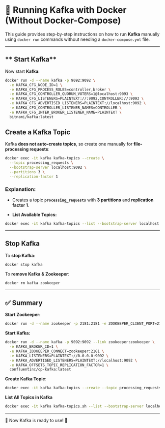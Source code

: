 # 🚀 Running Kafka with Docker (Without Docker-Compose)

This guide provides step-by-step instructions on how to run **Kafka** manually using `docker run` commands without needing a `docker-compose.yml` file.

---

## ** Start Kafka**
Now start **Kafka**:

```sh
docker run -d --name kafka -p 9092:9092 \
  -e KAFKA_CFG_NODE_ID=1 \
  -e KAFKA_CFG_PROCESS_ROLES=controller,broker \
  -e KAFKA_CFG_CONTROLLER_QUORUM_VOTERS=1@localhost:9093 \
  -e KAFKA_CFG_LISTENERS=PLAINTEXT://:9092,CONTROLLER://:9093 \
  -e KAFKA_CFG_ADVERTISED_LISTENERS=PLAINTEXT://localhost:9092 \
  -e KAFKA_CFG_CONTROLLER_LISTENER_NAMES=CONTROLLER \
  -e KAFKA_CFG_INTER_BROKER_LISTENER_NAME=PLAINTEXT \
  bitnami/kafka:latest
```

## **Create a Kafka Topic**
Kafka **does not auto-create topics**, so create one manually for **file-processing requests**:

```sh
docker exec -it kafka kafka-topics --create \
  --topic processing_requests \
  --bootstrap-server localhost:9092 \
  --partitions 3 \
  --replication-factor 1
```

### **Explanation:**
- Creates a topic **`processing_requests`** with **3 partitions** and **replication factor 1**.

- **List Available Topics:**
```sh
docker exec -it kafka kafka-topics --list --bootstrap-server localhost:9092
```

---

## **Stop Kafka**
To **stop Kafka**:
```sh
docker stop kafka
```

To **remove Kafka & Zookeeper**:
```sh
docker rm kafka zookeeper
```

---

## **✅ Summary**
**Start Zookeeper:**
```sh
docker run -d --name zookeeper -p 2181:2181 -e ZOOKEEPER_CLIENT_PORT=2181 confluentinc/cp-zookeeper:latest
```
**Start Kafka:**
```sh
docker run -d --name kafka -p 9092:9092 --link zookeeper:zookeeper \
  -e KAFKA_BROKER_ID=1 \
  -e KAFKA_ZOOKEEPER_CONNECT=zookeeper:2181 \
  -e KAFKA_LISTENERS=PLAINTEXT://0.0.0.0:9092 \
  -e KAFKA_ADVERTISED_LISTENERS=PLAINTEXT://localhost:9092 \
  -e KAFKA_OFFSETS_TOPIC_REPLICATION_FACTOR=1 \
  confluentinc/cp-kafka:latest
```
**Create Kafka Topic:**
```sh
docker exec -it kafka kafka-topics --create --topic processing_requests --bootstrap-server localhost:9092 --partitions 3 --replication-factor 1
```
**List All Topics in Kafka**
```sh
docker exec -it kafka kafka-topics.sh --list --bootstrap-server localhost:9092
```
---

🎯 Now Kafka is ready to use! 🚀

